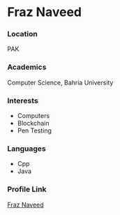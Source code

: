 # Fraz Naveed

### Location

PAK

### Academics

Computer Science, Bahria University

### Interests

- Computers
- Blockchain
- Pen Testing

### Languages

- Cpp
- Java

### Profile Link

[Fraz Naveed](https://github.com/FrazN)

